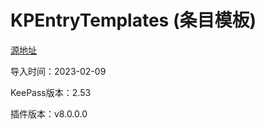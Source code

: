 # KPEntryTemplates (条目模板)
[源地址](https://github.com/mitchcapper/KPEntryTemplates)

导入时间：2023-02-09

KeePass版本：2.53

插件版本：v8.0.0.0
